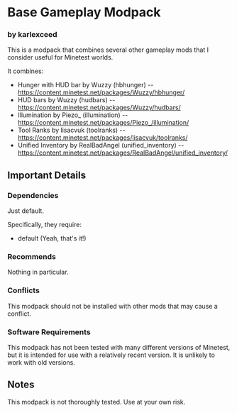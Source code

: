 # Base Gameplay Modpack
### by karlexceed

This is a modpack that combines several other gameplay mods that I consider useful for Minetest worlds.

It combines:
- Hunger with HUD bar by Wuzzy (hbhunger)
-- https://content.minetest.net/packages/Wuzzy/hbhunger/
- HUD bars by Wuzzy (hudbars)
-- https://content.minetest.net/packages/Wuzzy/hudbars/
- Illumination by Piezo_ (illumination)
-- https://content.minetest.net/packages/Piezo_/illumination/
- Tool Ranks by lisacvuk (toolranks)
-- https://content.minetest.net/packages/lisacvuk/toolranks/
- Unified Inventory by RealBadAngel (unified_inventory)
-- https://content.minetest.net/packages/RealBadAngel/unified_inventory/

## Important Details

### Dependencies
Just default.

Specifically, they require:
- default (Yeah, that's it!)

### Recommends
Nothing in particular.

### Conflicts
This modpack should not be installed with other mods that may cause a conflict.

### Software Requirements
This modpack has not been tested with many different versions of Minetest, but it is intended for use with a relatively recent version.  It is unlikely to work with old versions.

## Notes

This modpack is not thoroughly tested. Use at your own risk.
